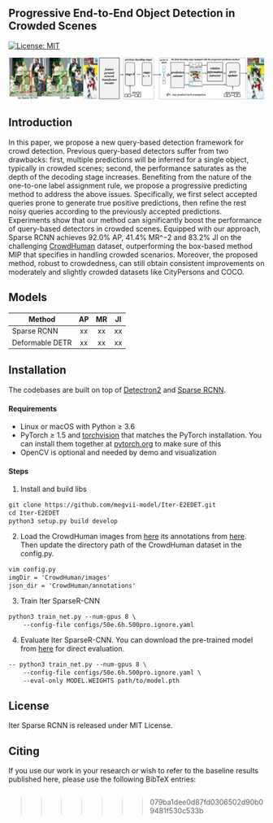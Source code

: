 ## Progressive End-to-End Object Detection in Crowded Scenes

[![License: MIT](https://img.shields.io/badge/License-MIT-yellow.svg)](https://opensource.org/licenses/MIT)

![](readme/fig.jpg)

## Introduction

In this paper, we propose a new query-based detection framework for crowd detection. Previous query-based detectors suffer from two drawbacks: first, multiple predictions will be inferred for a single object, typically in crowded scenes; second, the performance saturates as the
depth of the decoding stage increases. Benefiting from the nature of the one-to-one label assignment rule, we propose a progressive predicting method to address the above issues. Specifically, we first select accepted queries prone to generate true positive predictions, then refine the rest
noisy queries according to the previously accepted predictions. Experiments show that our method can significantly boost the performance of query-based detectors in crowded scenes. Equipped with our approach, Sparse RCNN achieves 92.0% AP, 41.4% MR^−2 and 83.2% JI on the challenging [CrowdHuman]() dataset, outperforming the box-based method MIP that specifies in handling crowded scenarios. Moreover, the proposed method, robust to crowdedness, can still obtain consistent improvements on moderately and slightly crowded datasets like CityPersons and COCO.

## Models
Method | AP | MR | JI 
--- |:---:|:---:|:---:
Sparse RCNN | xx | xx | xx | 
Deformable DETR | xx | xx | xx
## Installation
The codebases are built on top of [Detectron2](https://github.com/facebookresearch/detectron2) and [Sparse RCNN](https://github.com/PeizeSun/SparseR-CNN).

#### Requirements
- Linux or macOS with Python ≥ 3.6
- PyTorch ≥ 1.5 and [torchvision](https://github.com/pytorch/vision/) that matches the PyTorch installation.
  You can install them together at [pytorch.org](https://pytorch.org) to make sure of this
- OpenCV is optional and needed by demo and visualization

#### Steps
1. Install and build libs
```
git clone https://github.com/megvii-model/Iter-E2EDET.git
cd Iter-E2EDET
python3 setup.py build develop
```

2. Load the CrowdHuman images from [here](https://www.crowdhuman.org/download.html) its annotations from [here](https://drive.google.com/file/d/1590h2fo7NJgLOJQiEPinZPbLMPDS1kw9/view?usp=sharing). Then update the directory path of the CrowdHuman dataset in the config.py.
```
vim config.py
imgDir = 'CrowdHuman/images'
json_dir = 'CrowdHuman/annotations'
```

3. Train Iter SparseR-CNN
```
python3 train_net.py --num-gpus 8 \
    --config-file configs/50e.6h.500pro.ignore.yaml

```

4. Evaluate Iter SparseR-CNN. You can download the pre-trained model from [here](https://drive.google.com/file/d/1LTP-Qfe6QsnhCOL3e-lxuuXEqfJ55sgj/view?usp=sharing) for direct evaluation.
```
-- python3 train_net.py --num-gpus 8 \
    --config-file configs/50e.6h.500pro.ignore.yaml \
    --eval-only MODEL.WEIGHTS path/to/model.pth
```

## License

Iter Sparse RCNN is released under MIT License.


## Citing

If you use our work in your research or wish to refer to the baseline results published here, please use the following BibTeX entries:

```BibTeX


```
>>>>>>> 079ba1dee0d87fd0306502d90b09481f530c533b
